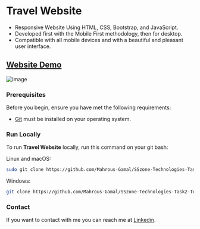 # Travel Website
- Responsive Website Using HTML, CSS, Bootstrap, and JavaScript.
- Developed first with the Mobile First methodology, then for desktop.
- Compatible with all mobile devices and with a beautiful and pleasant user interface.

## [Website Demo](https://s-szone-technologies-task2-travel-website.vercel.app/)

![image](https://github.com/Mahrous-Gamal/SSzone-Technologies-Task2-Travel-Website/assets/105131896/70cc9de0-855c-4b9e-9769-ef4039201e2c)

### Prerequisites

Before you begin, ensure you have met the following requirements:

* [Git](https://git-scm.com/downloads "Download Git") must be installed on your operating system.

### Run Locally

To run **Travel Website** locally, run this command on your git bash:

Linux and macOS:

```bash
sudo git clone https://github.com/Mahrous-Gamal/SSzone-Technologies-Task2-Travel-Website.git
```

Windows:

```bash
git clone https://github.com/Mahrous-Gamal/SSzone-Technologies-Task2-Travel-Website.git
```

### Contact

If you want to contact with me you can reach me at [Linkedin](https://www.linkedin.com/in/mahrous-gamal-044693218/).
